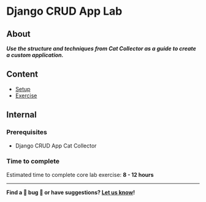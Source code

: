 
<h1>
  <span class="prefix"></span>
  <span class="headline">Django CRUD App Lab</span>
</h1>

## About

**_Use the structure and techniques from Cat Collector as a guide to create a custom application._**


## Content

- [Setup](./setup/README.md)
- [Exercise](./exercise/README.md)

## Internal

### Prerequisites

- Django CRUD App Cat Collector

### Time to complete

Estimated time to complete core lab exercise: **8 - 12 hours**

---

**Find a 👾 bug 👾 or have suggestions? [Let us know](https://pages.git.generalassemb.ly/modular-curriculum-all-courses/universal-resources-internal/module-feedback.html)!**
